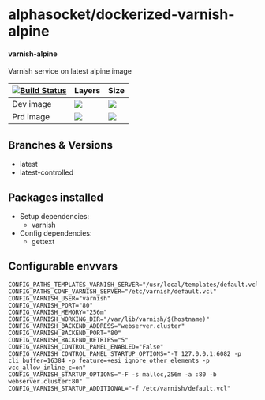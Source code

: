 # alphasocket/dockerized-varnish-alpine
#### varnish-alpine
Varnish service on latest alpine image


| [![Build Status](https://semaphoreci.com/api/v1/alphasocket/dockerized-varnish-alpine/branches/latest/badge.svg)](https://semaphoreci.com/alphasocket/dockerized-varnish-alpine) | Layers | Size  |
| ----- | ----- | ----- |
| Dev image | [![](https://images.microbadger.com/badges/image/03192859189254/dockerized-varnish-alpine:latest.svg)](https://microbadger.com/images/03192859189254/varnish-alpine:latest ) | [![](https://images.microbadger.com/badges/version/03192859189254/dockerized-varnish-alpine:latest.svg)](https://microbadger.com/images/03192859189254/varnish-alpine:latest) |
| Prd image | [![](https://images.microbadger.com/badges/image/alphasocket/varnish-alpine:latest.svg)](https://microbadger.com/images/alphasocket/varnish-alpine:latest ) | [![](https://images.microbadger.com/badges/version/alphasocket/varnish-alpine:latest.svg)](https://microbadger.com/images/alphasocket/varnish-alpine:latest) |

## Branches & Versions
- latest
- latest-controlled


## Packages installed
- Setup dependencies:
  + varnish
- Config dependencies:
  + gettext


## Configurable envvars
~~~
CONFIG_PATHS_TEMPLATES_VARNISH_SERVER="/usr/local/templates/default.vcl"
CONFIG_PATHS_CONF_VARNISH_SERVER="/etc/varnish/default.vcl"
CONFIG_VARNISH_USER="varnish"
CONFIG_VARNISH_PORT="80"
CONFIG_VARNISH_MEMORY="256m"
CONFIG_VARNISH_WORKING_DIR="/var/lib/varnish/$(hostname)"
CONFIG_VARNISH_BACKEND_ADDRESS="webserver.cluster"
CONFIG_VARNISH_BACKEND_PORT="80"
CONFIG_VARNISH_BACKEND_RETRIES="5"
CONFIG_VARNISH_CONTROL_PANEL_ENABLED="False"
CONFIG_VARNISH_CONTROL_PANEL_STARTUP_OPTIONS="-T 127.0.0.1:6082 -p cli_buffer=16384 -p feature=+esi_ignore_other_elements -p vcc_allow_inline_c=on"
CONFIG_VARNISH_STARTUP_OPTIONS="-F -s malloc,256m -a :80 -b webserver.cluster:80"
CONFIG_VARNISH_STARTUP_ADDITIONAL="-f /etc/varnish/default.vcl"
~~~
